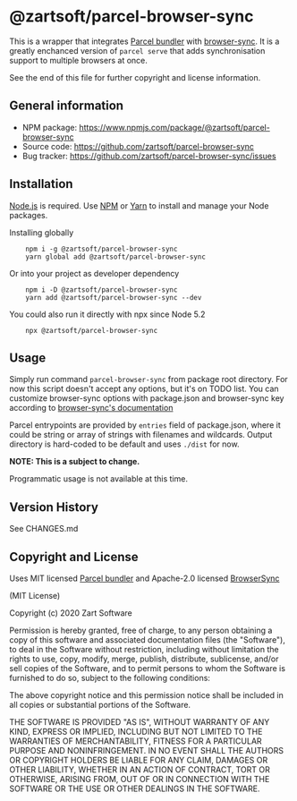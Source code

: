 @zartsoft/parcel-browser-sync
=============================

This is a wrapper that integrates [Parcel bundler](https://parceljs.org/)
with [browser-sync](https://browsersync.io/). It is a greatly enchanced
version of `parcel serve` that adds synchronisation support to multiple
browsers at once.

See the end of this file for further copyright and license information.


General information
-------------------

- NPM package: https://www.npmjs.com/package/@zartsoft/parcel-browser-sync
- Source code: https://github.com/zartsoft/parcel-browser-sync
- Bug tracker:  https://github.com/zartsoft/parcel-browser-sync/issues


Installation
------------

[Node.js](http://nodejs.org) is required. Use [NPM](https://npmjs.com)
or [Yarn](https://yarnpkg.com/) to install and manage your Node packages.


Installing globally

        npm i -g @zartsoft/parcel-browser-sync
        yarn global add @zartsoft/parcel-browser-sync

Or into your project as developer dependency

        npm i -D @zartsoft/parcel-browser-sync
        yarn add @zartsoft/parcel-browser-sync --dev

You could also run it directly with npx since Node 5.2

        npx @zartsoft/parcel-browser-sync


Usage
-----

Simply run command `parcel-browser-sync` from package root directory.
For now this script doesn't accept any options, but it's on TODO list.
You can customize browser-sync options with package.json and browser-sync key
according to [browser-sync's documentation](https://browsersync.io/docs/options)

Parcel entrypoints are provided by `entries` field of package.json, where it
could be string or array of strings with filenames and wildcards.
Output directory is hard-coded to be default and uses `./dist` for now.

**NOTE: This is a subject to change.**

Programmatic usage is not available at this time.


Version History
---------------

See CHANGES.md


Copyright and License
--------------------

Uses MIT licensed [Parcel bundler](https://github.com/parcel-bundler/parcel) and
Apache-2.0 licensed [BrowserSync](https://github.com/BrowserSync/browser-sync)

(MIT License)

Copyright (c) 2020 Zart Software

Permission is hereby granted, free of charge, to any person obtaining a copy
of this software and associated documentation files (the "Software"), to deal
in the Software without restriction, including without limitation the rights
to use, copy, modify, merge, publish, distribute, sublicense, and/or sell
copies of the Software, and to permit persons to whom the Software is
furnished to do so, subject to the following conditions:

The above copyright notice and this permission notice shall be included in all
copies or substantial portions of the Software.

THE SOFTWARE IS PROVIDED "AS IS", WITHOUT WARRANTY OF ANY KIND, EXPRESS OR
IMPLIED, INCLUDING BUT NOT LIMITED TO THE WARRANTIES OF MERCHANTABILITY,
FITNESS FOR A PARTICULAR PURPOSE AND NONINFRINGEMENT. IN NO EVENT SHALL THE
AUTHORS OR COPYRIGHT HOLDERS BE LIABLE FOR ANY CLAIM, DAMAGES OR OTHER
LIABILITY, WHETHER IN AN ACTION OF CONTRACT, TORT OR OTHERWISE, ARISING FROM,
OUT OF OR IN CONNECTION WITH THE SOFTWARE OR THE USE OR OTHER DEALINGS IN THE
SOFTWARE.
